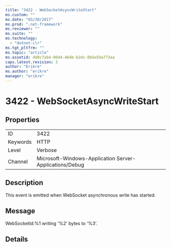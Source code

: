```yaml
---
title: "3422 - WebSocketAsyncWriteStart"
ms.custom: ""
ms.date: "03/30/2017"
ms.prod: ".net-framework"
ms.reviewer: ""
ms.suite: ""
ms.technology: 
  - "dotnet-clr"
ms.tgt_pltfrm: ""
ms.topic: "article"
ms.assetid: 4d0c7ab4-9044-464b-b2dc-0b5e59a773aa
caps.latest.revision: 3
author: "Erikre"
ms.author: "erikre"
manager: "erikre"
---
```

# 3422 - WebSocketAsyncWriteStart
## Properties  
  
|||  
|-|-|  
|ID|3422|  
|Keywords|HTTP|  
|Level|Verbose|  
|Channel|Microsoft-Windows-Application Server-Applications/Debug|  
  
## Description  
 This event is emitted when WebSocket asynchronous write has started.  
  
## Message  
 WebSocketId:%1 writing '%2' bytes to '%3'.  
  
## Details
